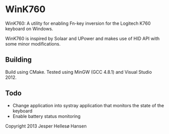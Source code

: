 WinK760
=======

WinK760: A utility for enabling Fn-key inversion for the Logitech K760 keyboard on Windows.

WinK760 is inspired by Solaar and UPower and makes use of HID API with some minor modifications.

Building
--------
Build using CMake. Tested using MinGW (GCC 4.8.1) and Visual Studio 2012.

Todo
----
* Change application into systray application that monitors the state of the keyboard
* Enable battery status monitoring

Copyright 2013 Jesper Hellesø Hansen
